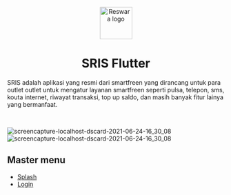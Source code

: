 <p align="center">
  <a href="http://indradwiyulianto.rf.gd">
    <img src="https://user-images.githubusercontent.com/50236115/122636493-bcf9bf80-d113-11eb-9823-51740afe4990.png" alt="Reswara logo" width="75" height="75">
  </a>
</p>

<h1 align="center">SRIS Flutter</h1>

<p>
 SRIS adalah aplikasi yang resmi dari smartfreen yang dirancang untuk para outlet outlet untuk mengatur layanan smartfreen seperti pulsa, telepon, sms, kouta internet, riwayat transaksi, top up saldo, dan masih banyak fitur lainya yang bermanfaat.
</p>
<br>

![screencapture-localhost-dscard-2021-06-24-16_30_08](https://user-images.githubusercontent.com/50236115/133376253-1f4efc02-d045-41dc-b7e5-6f90aee067aa.jpg)
<br>
![screencapture-localhost-dscard-2021-06-24-16_30_08](https://user-images.githubusercontent.com/50236115/133376499-7dee9035-cf86-408b-b164-12c20c2df98e.png)

## Master menu

- [Splash](#splash)
- [Login](#login)
